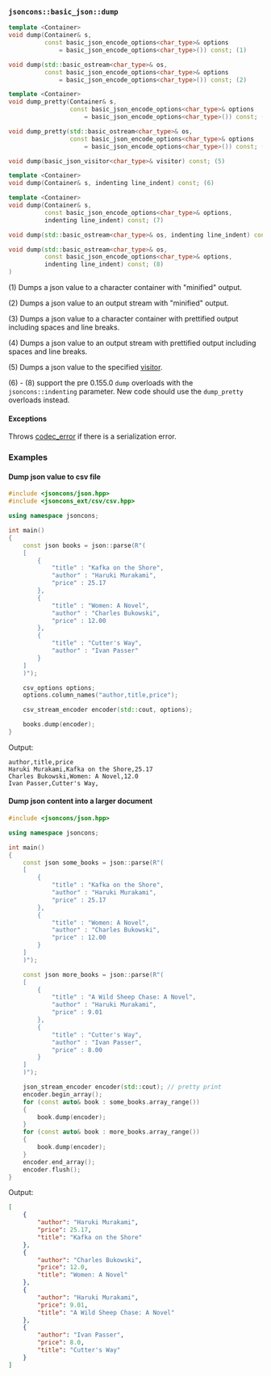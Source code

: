 ### `jsoncons::basic_json::dump`

```c++
template <Container>
void dump(Container& s,
          const basic_json_encode_options<char_type>& options 
              = basic_json_encode_options<char_type>()) const; (1)

void dump(std::basic_ostream<char_type>& os, 
          const basic_json_encode_options<char_type>& options 
              = basic_json_encode_options<char_type>()) const; (2)

template <Container>
void dump_pretty(Container& s,
                 const basic_json_encode_options<char_type>& options 
                     = basic_json_encode_options<char_type>()) const; (3)

void dump_pretty(std::basic_ostream<char_type>& os, 
                 const basic_json_encode_options<char_type>& options 
                     = basic_json_encode_options<char_type>()) const; (4)

void dump(basic_json_visitor<char_type>& visitor) const; (5)

template <Container>
void dump(Container& s, indenting line_indent) const; (6)

template <Container>
void dump(Container& s,
          const basic_json_encode_options<char_type>& options, 
          indenting line_indent) const; (7)

void dump(std::basic_ostream<char_type>& os, indenting line_indent) const; (13)

void dump(std::basic_ostream<char_type>& os, 
          const basic_json_encode_options<char_type>& options, 
          indenting line_indent) const; (8)
)
```

(1) Dumps a json value to a character container with "minified" output.

(2) Dumps a json value to an output stream with "minified" output.

(3) Dumps a json value to a character container with prettified output including spaces and line breaks.

(4) Dumps a json value to an output stream with prettified output including spaces and line breaks.

(5) Dumps a json value to the specified [visitor](../basic_json_visitor.md).

(6) - (8) support the pre 0.155.0 `dump` overloads with the `jsoncons::indenting` parameter.
New code should use the `dump_pretty` overloads instead.

#### Exceptions

Throws [codec_error](codec_error.md) if there is a serialization error. 

### Examples

#### Dump json value to csv file

```c++
#include <jsoncons/json.hpp>
#include <jsoncons_ext/csv/csv.hpp>

using namespace jsoncons;

int main()
{
    const json books = json::parse(R"(
    [
        {
            "title" : "Kafka on the Shore",
            "author" : "Haruki Murakami",
            "price" : 25.17
        },
        {
            "title" : "Women: A Novel",
            "author" : "Charles Bukowski",
            "price" : 12.00
        },
        {
            "title" : "Cutter's Way",
            "author" : "Ivan Passer"
        }
    ]
    )");

    csv_options options;
    options.column_names("author,title,price");

    csv_stream_encoder encoder(std::cout, options);

    books.dump(encoder);
}
```

Output:

```csv
author,title,price
Haruki Murakami,Kafka on the Shore,25.17
Charles Bukowski,Women: A Novel,12.0
Ivan Passer,Cutter's Way,
```

#### Dump json content into a larger document

```c++
#include <jsoncons/json.hpp>

using namespace jsoncons;

int main()
{
    const json some_books = json::parse(R"(
    [
        {
            "title" : "Kafka on the Shore",
            "author" : "Haruki Murakami",
            "price" : 25.17
        },
        {
            "title" : "Women: A Novel",
            "author" : "Charles Bukowski",
            "price" : 12.00
        }
    ]
    )");

    const json more_books = json::parse(R"(
    [
        {
            "title" : "A Wild Sheep Chase: A Novel",
            "author" : "Haruki Murakami",
            "price" : 9.01
        },
        {
            "title" : "Cutter's Way",
            "author" : "Ivan Passer",
            "price" : 8.00
        }
    ]
    )");

    json_stream_encoder encoder(std::cout); // pretty print
    encoder.begin_array();
    for (const auto& book : some_books.array_range())
    {
        book.dump(encoder);
    }
    for (const auto& book : more_books.array_range())
    {
        book.dump(encoder);
    }
    encoder.end_array();
    encoder.flush();
}
```

Output:

```json
[
    {
        "author": "Haruki Murakami",
        "price": 25.17,
        "title": "Kafka on the Shore"
    },
    {
        "author": "Charles Bukowski",
        "price": 12.0,
        "title": "Women: A Novel"
    },
    {
        "author": "Haruki Murakami",
        "price": 9.01,
        "title": "A Wild Sheep Chase: A Novel"
    },
    {
        "author": "Ivan Passer",
        "price": 8.0,
        "title": "Cutter's Way"
    }
]
```
